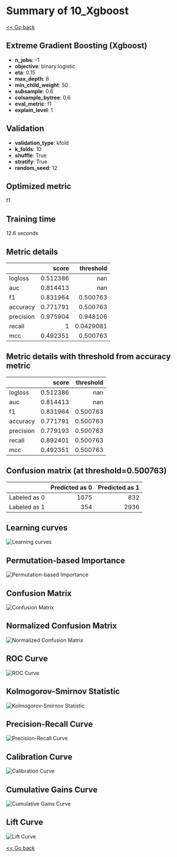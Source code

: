# Summary of 10_Xgboost

[<< Go back](../README.md)


## Extreme Gradient Boosting (Xgboost)
- **n_jobs**: -1
- **objective**: binary:logistic
- **eta**: 0.15
- **max_depth**: 8
- **min_child_weight**: 50
- **subsample**: 0.6
- **colsample_bytree**: 0.6
- **eval_metric**: f1
- **explain_level**: 1

## Validation
 - **validation_type**: kfold
 - **k_folds**: 10
 - **shuffle**: True
 - **stratify**: True
 - **random_seed**: 12

## Optimized metric
f1

## Training time

12.6 seconds

## Metric details
|           |    score |   threshold |
|:----------|---------:|------------:|
| logloss   | 0.512386 | nan         |
| auc       | 0.814413 | nan         |
| f1        | 0.831964 |   0.500763  |
| accuracy  | 0.771791 |   0.500763  |
| precision | 0.975904 |   0.948106  |
| recall    | 1        |   0.0429081 |
| mcc       | 0.492351 |   0.500763  |


## Metric details with threshold from accuracy metric
|           |    score |   threshold |
|:----------|---------:|------------:|
| logloss   | 0.512386 |  nan        |
| auc       | 0.814413 |  nan        |
| f1        | 0.831964 |    0.500763 |
| accuracy  | 0.771791 |    0.500763 |
| precision | 0.779193 |    0.500763 |
| recall    | 0.892401 |    0.500763 |
| mcc       | 0.492351 |    0.500763 |


## Confusion matrix (at threshold=0.500763)
|              |   Predicted as 0 |   Predicted as 1 |
|:-------------|-----------------:|-----------------:|
| Labeled as 0 |             1075 |              832 |
| Labeled as 1 |              354 |             2936 |

## Learning curves
![Learning curves](learning_curves.png)

## Permutation-based Importance
![Permutation-based Importance](permutation_importance.png)
## Confusion Matrix

![Confusion Matrix](confusion_matrix.png)


## Normalized Confusion Matrix

![Normalized Confusion Matrix](confusion_matrix_normalized.png)


## ROC Curve

![ROC Curve](roc_curve.png)


## Kolmogorov-Smirnov Statistic

![Kolmogorov-Smirnov Statistic](ks_statistic.png)


## Precision-Recall Curve

![Precision-Recall Curve](precision_recall_curve.png)


## Calibration Curve

![Calibration Curve](calibration_curve_curve.png)


## Cumulative Gains Curve

![Cumulative Gains Curve](cumulative_gains_curve.png)


## Lift Curve

![Lift Curve](lift_curve.png)



[<< Go back](../README.md)
